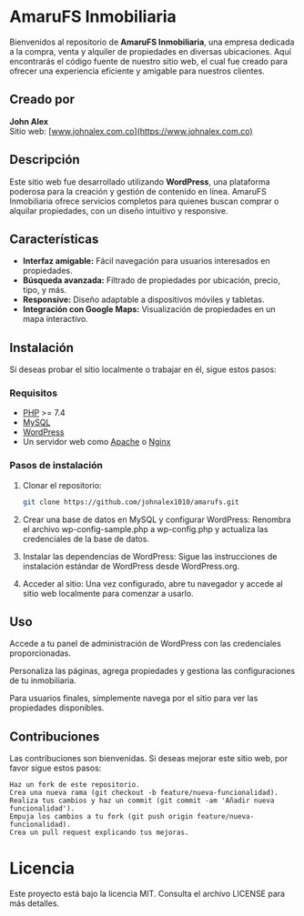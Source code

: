 # AmaruFS Inmobiliaria

Bienvenidos al repositorio de **AmaruFS Inmobiliaria**, una empresa dedicada a la compra, venta y alquiler de propiedades en diversas ubicaciones. Aquí encontrarás el código fuente de nuestro sitio web, el cual fue creado para ofrecer una experiencia eficiente y amigable para nuestros clientes.

## Creado por

**John Alex**  
Sitio web: [www.johnalex.com.co](https://www.johnalex.com.co)

## Descripción

Este sitio web fue desarrollado utilizando **WordPress**, una plataforma poderosa para la creación y gestión de contenido en línea. AmaruFS Inmobiliaria ofrece servicios completos para quienes buscan comprar o alquilar propiedades, con un diseño intuitivo y responsive.

## Características

-   **Interfaz amigable:** Fácil navegación para usuarios interesados en propiedades.
-   **Búsqueda avanzada:** Filtrado de propiedades por ubicación, precio, tipo, y más.
-   **Responsive:** Diseño adaptable a dispositivos móviles y tabletas.
-   **Integración con Google Maps:** Visualización de propiedades en un mapa interactivo.

## Instalación

Si deseas probar el sitio localmente o trabajar en él, sigue estos pasos:

### Requisitos

-   [PHP](https://www.php.net/) >= 7.4
-   [MySQL](https://www.mysql.com/)
-   [WordPress](https://wordpress.org/)
-   Un servidor web como [Apache](https://httpd.apache.org/) o [Nginx](https://www.nginx.com/)

### Pasos de instalación

1. Clonar el repositorio:

    ```bash
    git clone https://github.com/johnalex1010/amarufs.git

    ```

2. Crear una base de datos en MySQL y configurar WordPress:
   Renombra el archivo wp-config-sample.php a wp-config.php y actualiza las credenciales de la base de datos.

3. Instalar las dependencias de WordPress:
   Sigue las instrucciones de instalación estándar de WordPress desde WordPress.org.

4. Acceder al sitio:
   Una vez configurado, abre tu navegador y accede al sitio web localmente para comenzar a usarlo.

## Uso

Accede a tu panel de administración de WordPress con las credenciales proporcionadas.

Personaliza las páginas, agrega propiedades y gestiona las configuraciones de tu inmobiliaria.

Para usuarios finales, simplemente navega por el sitio para ver las propiedades disponibles.

## Contribuciones

Las contribuciones son bienvenidas. Si deseas mejorar este sitio web, por favor sigue estos pasos:

    Haz un fork de este repositorio.
    Crea una nueva rama (git checkout -b feature/nueva-funcionalidad).
    Realiza tus cambios y haz un commit (git commit -am 'Añadir nueva funcionalidad').
    Empuja los cambios a tu fork (git push origin feature/nueva-funcionalidad).
    Crea un pull request explicando tus mejoras.

# Licencia

Este proyecto está bajo la licencia MIT. Consulta el archivo LICENSE para más detalles.
